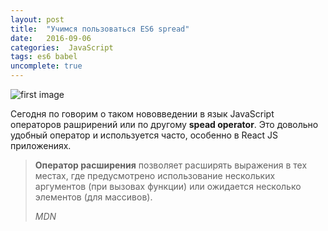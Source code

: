 ```yaml
---
layout: post
title:  "Учимся пользоваться ES6 spread"
date:   2016-09-06
categories:  JavaScript
tags: es6 babel
uncomplete: true
---
```


![first image](https://blog.codepen.io/wp-content/uploads/2015/05/babel.png)

Сегодня по говорим о таком нововведении в язык JavaScript операторов рашрирений или по другому **spead operator**. Это довольно удобный оператор и используется часто, особенно в React JS приложениях. 

>**Оператор расширения** позволяет расширять выражения в тех местах, где предусмотрено использование нескольких аргументов (при вызовах функции) или ожидается несколько элементов (для массивов).
>
>*MDN*

